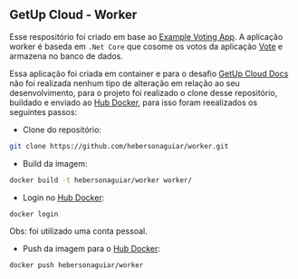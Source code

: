 ## GetUp Cloud - Worker

Esse respositório foi criado em base ao [Example Voting App](https://github.com/dockersamples/example-voting-app). A aplicação worker é baseda em `.Net Core` que cosome os votos da aplicação [Vote](https://github.com/hebersonaguiar/vote) e armazena no banco de dados.

Essa aplicação foi criada em container e para o desafio [GetUp Cloud Docs](https://github.com/hebersonaguiar/getupclouddocs) não foi realizada nenhum tipo de alteração em relação ao seu desenvolvimento, para o projeto foi realizado o clone desse repositório, buildado e enviado ao [Hub Docker](https://hub.docker.com), para isso foram reealizados os seguintes passos:

* Clone do repositório:

```bash
git clone https://github.com/hebersonaguiar/worker.git
```

* Build da imagem:

```bash
docker build -t hebersonaguiar/worker worker/
```

* Login no [Hub Docker](https://hub.docker.com):

```bash
docker login
```
Obs: foi utilizado uma conta pessoal.

* Push da imagem para o [Hub Docker](https://hub.docker.com):

```bash
docker push hebersonaguiar/worker
```